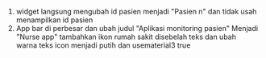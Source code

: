 1. widget langsung mengubah id pasien menjadi "Pasien n" dan tidak usah menampilkan id pasien 
2. App bar di perbesar dan ubah judul "Aplikasi monitoring pasien" Menjadi "Nurse app" tambahkan ikon rumah sakit disebelah teks dan ubah warna teks icon menjadi putih dan usematerial3 true